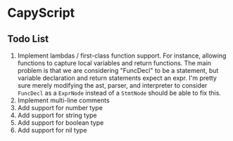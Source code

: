 # CapyScript

## Todo List

1. Implement lambdas / first-class function support. For instance, allowing functions to capture local variables and return functions. The main problem is that we are considering "FuncDecl" to be a statement, but variable declaration and return statements expect an expr. I'm pretty sure merely modifying the ast, parser, and interpreter to consider  `FuncDecl` as a `ExprNode` instead of a `StmtNode` should be able to fix this.
1. Implement multi-line comments
1. Add support for number type
1. Add support for string type
1. Add support for boolean type
1. Add support for nil type